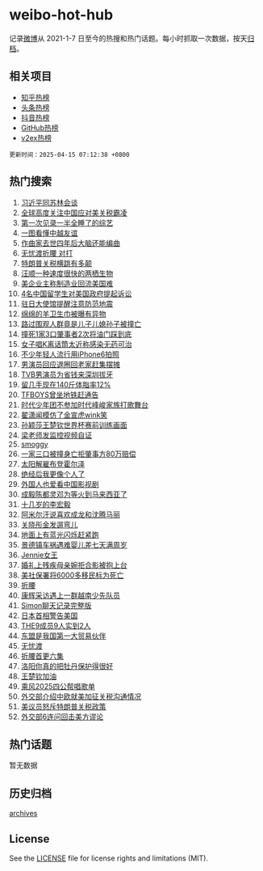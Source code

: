 # weibo-hot-hub

记录[微博](https://www.weibo.com)从 2021-1-7 日至今的热搜和热门话题。每小时抓取一次数据，按天[归档](archives)。

## 相关项目

- [知乎热榜](https://github.com/lonnyzhang423/zhihu-hot-hub)
- [头条热榜](https://github.com/lonnyzhang423/toutiao-hot-hub)
- [抖音热榜](https://github.com/lonnyzhang423/douyin-hot-hub)
- [GitHub热榜](https://github.com/lonnyzhang423/github-hot-hub)
- [v2ex热榜](https://github.com/lonnyzhang423/v2ex-hot-hub)


`更新时间：2025-04-15 07:12:38 +0800`

## 热门搜索

1. [习近平同苏林会谈](https://m.weibo.cn/search?containerid=100103type%3D1%26t%3D10%26q%3D%23%E4%B9%A0%E8%BF%91%E5%B9%B3%E5%90%8C%E8%8B%8F%E6%9E%97%E4%BC%9A%E8%B0%88%23&stream_entry_id=51&isnewpage=1&extparam=seat%3D1%26pos%3D0%26q%3D%2523%25E4%25B9%25A0%25E8%25BF%2591%25E5%25B9%25B3%25E5%2590%258C%25E8%258B%258F%25E6%259E%2597%25E4%25BC%259A%25E8%25B0%2588%2523%26filter_type%3Drealtimehot%26stream_entry_id%3D51%26c_type%3D51%26dgr%3D0%26cate%3D10103%26display_time%3D1744672357%26pre_seqid%3D1744672357342075864541)
1. [全球高度关注中国应对美关税霸凌](https://m.weibo.cn/search?containerid=100103type%3D1%26t%3D10%26q%3D%23%E5%85%A8%E7%90%83%E9%AB%98%E5%BA%A6%E5%85%B3%E6%B3%A8%E4%B8%AD%E5%9B%BD%E5%BA%94%E5%AF%B9%E7%BE%8E%E5%85%B3%E7%A8%8E%E9%9C%B8%E5%87%8C%23&stream_entry_id=31&isnewpage=1&extparam=seat%3D1%26q%3D%2523%25E5%2585%25A8%25E7%2590%2583%25E9%25AB%2598%25E5%25BA%25A6%25E5%2585%25B3%25E6%25B3%25A8%25E4%25B8%25AD%25E5%259B%25BD%25E5%25BA%2594%25E5%25AF%25B9%25E7%25BE%258E%25E5%2585%25B3%25E7%25A8%258E%25E9%259C%25B8%25E5%2587%258C%2523%26dgr%3D0%26stream_entry_id%3D31%26band_rank%3D1%26flag%3D2%26pos%3D0%26filter_type%3Drealtimehot%26realpos%3D1%26lcate%3D5001%26c_type%3D31%26cate%3D5001%26display_time%3D1744672357%26pre_seqid%3D1744672357342075864541)
1. [第一次见录一半全睡了的综艺](https://m.weibo.cn/search?containerid=100103type%3D1%26t%3D10%26q%3D%E7%AC%AC%E4%B8%80%E6%AC%A1%E8%A7%81%E5%BD%95%E4%B8%80%E5%8D%8A%E5%85%A8%E7%9D%A1%E4%BA%86%E7%9A%84%E7%BB%BC%E8%89%BA&stream_entry_id=31&isnewpage=1&extparam=seat%3D1%26q%3D%25E7%25AC%25AC%25E4%25B8%2580%25E6%25AC%25A1%25E8%25A7%2581%25E5%25BD%2595%25E4%25B8%2580%25E5%258D%258A%25E5%2585%25A8%25E7%259D%25A1%25E4%25BA%2586%25E7%259A%2584%25E7%25BB%25BC%25E8%2589%25BA%26dgr%3D0%26stream_entry_id%3D31%26band_rank%3D2%26flag%3D2%26pos%3D1%26filter_type%3Drealtimehot%26realpos%3D2%26lcate%3D5001%26c_type%3D31%26cate%3D5001%26display_time%3D1744672357%26pre_seqid%3D1744672357342075864541)
1. [一图看懂中越友谊](https://m.weibo.cn/search?containerid=100103type%3D1%26t%3D10%26q%3D%23%E4%B8%80%E5%9B%BE%E7%9C%8B%E6%87%82%E4%B8%AD%E8%B6%8A%E5%8F%8B%E8%B0%8A%23&stream_entry_id=31&isnewpage=1&extparam=seat%3D1%26q%3D%2523%25E4%25B8%2580%25E5%259B%25BE%25E7%259C%258B%25E6%2587%2582%25E4%25B8%25AD%25E8%25B6%258A%25E5%258F%258B%25E8%25B0%258A%2523%26dgr%3D0%26stream_entry_id%3D31%26band_rank%3D3%26flag%3D0%26pos%3D2%26filter_type%3Drealtimehot%26realpos%3D3%26lcate%3D5001%26c_type%3D31%26cate%3D5001%26display_time%3D1744672357%26pre_seqid%3D1744672357342075864541)
1. [作曲家去世四年后大脑还能编曲](https://m.weibo.cn/search?containerid=100103type%3D1%26t%3D10%26q%3D%23%E4%BD%9C%E6%9B%B2%E5%AE%B6%E5%8E%BB%E4%B8%96%E5%9B%9B%E5%B9%B4%E5%90%8E%E5%A4%A7%E8%84%91%E8%BF%98%E8%83%BD%E7%BC%96%E6%9B%B2%23&stream_entry_id=31&isnewpage=1&extparam=seat%3D1%26q%3D%2523%25E4%25BD%259C%25E6%259B%25B2%25E5%25AE%25B6%25E5%258E%25BB%25E4%25B8%2596%25E5%259B%259B%25E5%25B9%25B4%25E5%2590%258E%25E5%25A4%25A7%25E8%2584%2591%25E8%25BF%2598%25E8%2583%25BD%25E7%25BC%2596%25E6%259B%25B2%2523%26dgr%3D0%26stream_entry_id%3D31%26band_rank%3D4%26flag%3D0%26pos%3D3%26filter_type%3Drealtimehot%26realpos%3D4%26lcate%3D5001%26c_type%3D31%26cate%3D5001%26display_time%3D1744672357%26pre_seqid%3D1744672357342075864541)
1. [无忧渡折腰 对打](https://m.weibo.cn/search?containerid=100103type%3D1%26t%3D10%26q%3D%E6%97%A0%E5%BF%A7%E6%B8%A1%E6%8A%98%E8%85%B0+%E5%AF%B9%E6%89%93&stream_entry_id=31&isnewpage=1&extparam=seat%3D1%26q%3D%25E6%2597%25A0%25E5%25BF%25A7%25E6%25B8%25A1%25E6%258A%2598%25E8%2585%25B0%2520%25E5%25AF%25B9%25E6%2589%2593%26dgr%3D0%26stream_entry_id%3D31%26band_rank%3D5%26flag%3D0%26pos%3D4%26filter_type%3Drealtimehot%26realpos%3D5%26lcate%3D5001%26c_type%3D31%26cate%3D5001%26display_time%3D1744672357%26pre_seqid%3D1744672357342075864541)
1. [特朗普关税横跳有多颠](https://m.weibo.cn/search?containerid=100103type%3D1%26t%3D10%26q%3D%23%E7%89%B9%E6%9C%97%E6%99%AE%E5%85%B3%E7%A8%8E%E6%A8%AA%E8%B7%B3%E6%9C%89%E5%A4%9A%E9%A2%A0%23&stream_entry_id=31&isnewpage=1&extparam=seat%3D1%26q%3D%2523%25E7%2589%25B9%25E6%259C%2597%25E6%2599%25AE%25E5%2585%25B3%25E7%25A8%258E%25E6%25A8%25AA%25E8%25B7%25B3%25E6%259C%2589%25E5%25A4%259A%25E9%25A2%25A0%2523%26dgr%3D0%26stream_entry_id%3D31%26band_rank%3D6%26flag%3D0%26pos%3D5%26filter_type%3Drealtimehot%26realpos%3D6%26lcate%3D5001%26c_type%3D31%26cate%3D5001%26display_time%3D1744672357%26pre_seqid%3D1744672357342075864541)
1. [汪顺一种速度很快的两栖生物](https://m.weibo.cn/search?containerid=100103type%3D1%26t%3D10%26q%3D%23%E6%B1%AA%E9%A1%BA%E4%B8%80%E7%A7%8D%E9%80%9F%E5%BA%A6%E5%BE%88%E5%BF%AB%E7%9A%84%E4%B8%A4%E6%A0%96%E7%94%9F%E7%89%A9%23&stream_entry_id=31&isnewpage=1&extparam=seat%3D1%26q%3D%2523%25E6%25B1%25AA%25E9%25A1%25BA%25E4%25B8%2580%25E7%25A7%258D%25E9%2580%259F%25E5%25BA%25A6%25E5%25BE%2588%25E5%25BF%25AB%25E7%259A%2584%25E4%25B8%25A4%25E6%25A0%2596%25E7%2594%259F%25E7%2589%25A9%2523%26dgr%3D0%26stream_entry_id%3D31%26adid%3D282748%26band_rank%3D7%26pos%3D6%26is_ad_pos%3D1%26filter_type%3Drealtimehot%26lcate%3D5001%26c_type%3D31%26topic_ad%3D1%26cate%3D5001%26display_time%3D1744672357%26pre_seqid%3D1744672357342075864541)
1. [美企业主称制造业回流美国难](https://m.weibo.cn/search?containerid=100103type%3D1%26t%3D10%26q%3D%23%E7%BE%8E%E4%BC%81%E4%B8%9A%E4%B8%BB%E7%A7%B0%E5%88%B6%E9%80%A0%E4%B8%9A%E5%9B%9E%E6%B5%81%E7%BE%8E%E5%9B%BD%E9%9A%BE%23&stream_entry_id=31&isnewpage=1&extparam=seat%3D1%26q%3D%2523%25E7%25BE%258E%25E4%25BC%2581%25E4%25B8%259A%25E4%25B8%25BB%25E7%25A7%25B0%25E5%2588%25B6%25E9%2580%25A0%25E4%25B8%259A%25E5%259B%259E%25E6%25B5%2581%25E7%25BE%258E%25E5%259B%25BD%25E9%259A%25BE%2523%26dgr%3D0%26stream_entry_id%3D31%26band_rank%3D7%26flag%3D1%26pos%3D7%26filter_type%3Drealtimehot%26realpos%3D7%26lcate%3D5001%26c_type%3D31%26cate%3D5001%26display_time%3D1744672357%26pre_seqid%3D1744672357342075864541)
1. [4名中国留学生对美国政府提起诉讼](https://m.weibo.cn/search?containerid=100103type%3D1%26t%3D10%26q%3D%234%E5%90%8D%E4%B8%AD%E5%9B%BD%E7%95%99%E5%AD%A6%E7%94%9F%E5%AF%B9%E7%BE%8E%E5%9B%BD%E6%94%BF%E5%BA%9C%E6%8F%90%E8%B5%B7%E8%AF%89%E8%AE%BC%23&stream_entry_id=31&isnewpage=1&extparam=seat%3D1%26q%3D%25234%25E5%2590%258D%25E4%25B8%25AD%25E5%259B%25BD%25E7%2595%2599%25E5%25AD%25A6%25E7%2594%259F%25E5%25AF%25B9%25E7%25BE%258E%25E5%259B%25BD%25E6%2594%25BF%25E5%25BA%259C%25E6%258F%2590%25E8%25B5%25B7%25E8%25AF%2589%25E8%25AE%25BC%2523%26dgr%3D0%26stream_entry_id%3D31%26band_rank%3D8%26flag%3D0%26pos%3D8%26filter_type%3Drealtimehot%26realpos%3D8%26lcate%3D5001%26c_type%3D31%26cate%3D5001%26display_time%3D1744672357%26pre_seqid%3D1744672357342075864541)
1. [驻日大使馆提醒注意防范地震](https://m.weibo.cn/search?containerid=100103type%3D1%26t%3D10%26q%3D%23%E9%A9%BB%E6%97%A5%E5%A4%A7%E4%BD%BF%E9%A6%86%E6%8F%90%E9%86%92%E6%B3%A8%E6%84%8F%E9%98%B2%E8%8C%83%E5%9C%B0%E9%9C%87%23&stream_entry_id=31&isnewpage=1&extparam=seat%3D1%26q%3D%2523%25E9%25A9%25BB%25E6%2597%25A5%25E5%25A4%25A7%25E4%25BD%25BF%25E9%25A6%2586%25E6%258F%2590%25E9%2586%2592%25E6%25B3%25A8%25E6%2584%258F%25E9%2598%25B2%25E8%258C%2583%25E5%259C%25B0%25E9%259C%2587%2523%26dgr%3D0%26stream_entry_id%3D31%26band_rank%3D9%26flag%3D0%26pos%3D9%26filter_type%3Drealtimehot%26realpos%3D9%26lcate%3D5001%26c_type%3D31%26cate%3D5001%26display_time%3D1744672357%26pre_seqid%3D1744672357342075864541)
1. [绵绵的羊卫生巾被曝有异物](https://m.weibo.cn/search?containerid=100103type%3D1%26t%3D10%26q%3D%23%E7%BB%B5%E7%BB%B5%E7%9A%84%E7%BE%8A%E5%8D%AB%E7%94%9F%E5%B7%BE%E8%A2%AB%E6%9B%9D%E6%9C%89%E5%BC%82%E7%89%A9%23&stream_entry_id=31&isnewpage=1&extparam=seat%3D1%26q%3D%2523%25E7%25BB%25B5%25E7%25BB%25B5%25E7%259A%2584%25E7%25BE%258A%25E5%258D%25AB%25E7%2594%259F%25E5%25B7%25BE%25E8%25A2%25AB%25E6%259B%259D%25E6%259C%2589%25E5%25BC%2582%25E7%2589%25A9%2523%26dgr%3D0%26stream_entry_id%3D31%26band_rank%3D10%26flag%3D0%26pos%3D10%26filter_type%3Drealtimehot%26realpos%3D10%26lcate%3D5001%26c_type%3D31%26cate%3D5001%26display_time%3D1744672357%26pre_seqid%3D1744672357342075864541)
1. [路过围观人群竟是儿子儿媳孙子被撞亡](https://m.weibo.cn/search?containerid=100103type%3D1%26t%3D10%26q%3D%23%E8%B7%AF%E8%BF%87%E5%9B%B4%E8%A7%82%E4%BA%BA%E7%BE%A4%E7%AB%9F%E6%98%AF%E5%84%BF%E5%AD%90%E5%84%BF%E5%AA%B3%E5%AD%99%E5%AD%90%E8%A2%AB%E6%92%9E%E4%BA%A1%23&stream_entry_id=31&isnewpage=1&extparam=seat%3D1%26q%3D%2523%25E8%25B7%25AF%25E8%25BF%2587%25E5%259B%25B4%25E8%25A7%2582%25E4%25BA%25BA%25E7%25BE%25A4%25E7%25AB%259F%25E6%2598%25AF%25E5%2584%25BF%25E5%25AD%2590%25E5%2584%25BF%25E5%25AA%25B3%25E5%25AD%2599%25E5%25AD%2590%25E8%25A2%25AB%25E6%2592%259E%25E4%25BA%25A1%2523%26dgr%3D0%26stream_entry_id%3D31%26band_rank%3D11%26flag%3D2%26pos%3D11%26filter_type%3Drealtimehot%26realpos%3D11%26lcate%3D5001%26c_type%3D31%26cate%3D5001%26display_time%3D1744672357%26pre_seqid%3D1744672357342075864541)
1. [撞死1家3口肇事者2次将油门踩到底](https://m.weibo.cn/search?containerid=100103type%3D1%26t%3D10%26q%3D%23%E6%92%9E%E6%AD%BB1%E5%AE%B63%E5%8F%A3%E8%82%87%E4%BA%8B%E8%80%852%E6%AC%A1%E5%B0%86%E6%B2%B9%E9%97%A8%E8%B8%A9%E5%88%B0%E5%BA%95%23&stream_entry_id=31&isnewpage=1&extparam=seat%3D1%26q%3D%2523%25E6%2592%259E%25E6%25AD%25BB1%25E5%25AE%25B63%25E5%258F%25A3%25E8%2582%2587%25E4%25BA%258B%25E8%2580%25852%25E6%25AC%25A1%25E5%25B0%2586%25E6%25B2%25B9%25E9%2597%25A8%25E8%25B8%25A9%25E5%2588%25B0%25E5%25BA%2595%2523%26dgr%3D0%26stream_entry_id%3D31%26band_rank%3D12%26flag%3D2%26pos%3D12%26filter_type%3Drealtimehot%26realpos%3D12%26lcate%3D5001%26c_type%3D31%26cate%3D5001%26display_time%3D1744672357%26pre_seqid%3D1744672357342075864541)
1. [女子唱K离话筒太近称感染无药可治](https://m.weibo.cn/search?containerid=100103type%3D1%26t%3D10%26q%3D%23%E5%A5%B3%E5%AD%90%E5%94%B1K%E7%A6%BB%E8%AF%9D%E7%AD%92%E5%A4%AA%E8%BF%91%E7%A7%B0%E6%84%9F%E6%9F%93%E6%97%A0%E8%8D%AF%E5%8F%AF%E6%B2%BB%23&stream_entry_id=31&isnewpage=1&extparam=seat%3D1%26q%3D%2523%25E5%25A5%25B3%25E5%25AD%2590%25E5%2594%25B1K%25E7%25A6%25BB%25E8%25AF%259D%25E7%25AD%2592%25E5%25A4%25AA%25E8%25BF%2591%25E7%25A7%25B0%25E6%2584%259F%25E6%259F%2593%25E6%2597%25A0%25E8%258D%25AF%25E5%258F%25AF%25E6%25B2%25BB%2523%26dgr%3D0%26stream_entry_id%3D31%26band_rank%3D13%26flag%3D2%26pos%3D13%26filter_type%3Drealtimehot%26realpos%3D13%26lcate%3D5001%26c_type%3D31%26cate%3D5001%26display_time%3D1744672357%26pre_seqid%3D1744672357342075864541)
1. [不少年轻人流行用iPhone6拍照](https://m.weibo.cn/search?containerid=100103type%3D1%26t%3D10%26q%3D%23%E4%B8%8D%E5%B0%91%E5%B9%B4%E8%BD%BB%E4%BA%BA%E6%B5%81%E8%A1%8C%E7%94%A8iPhone6%E6%8B%8D%E7%85%A7%23&stream_entry_id=31&isnewpage=1&extparam=seat%3D1%26q%3D%2523%25E4%25B8%258D%25E5%25B0%2591%25E5%25B9%25B4%25E8%25BD%25BB%25E4%25BA%25BA%25E6%25B5%2581%25E8%25A1%258C%25E7%2594%25A8iPhone6%25E6%258B%258D%25E7%2585%25A7%2523%26dgr%3D0%26stream_entry_id%3D31%26band_rank%3D14%26flag%3D0%26pos%3D14%26filter_type%3Drealtimehot%26realpos%3D14%26lcate%3D5001%26c_type%3D31%26cate%3D5001%26display_time%3D1744672357%26pre_seqid%3D1744672357342075864541)
1. [男演员回应退圈回老家赶集摆摊](https://m.weibo.cn/search?containerid=100103type%3D1%26t%3D10%26q%3D%23%E7%94%B7%E6%BC%94%E5%91%98%E5%9B%9E%E5%BA%94%E9%80%80%E5%9C%88%E5%9B%9E%E8%80%81%E5%AE%B6%E8%B5%B6%E9%9B%86%E6%91%86%E6%91%8A%23&stream_entry_id=31&isnewpage=1&extparam=seat%3D1%26q%3D%2523%25E7%2594%25B7%25E6%25BC%2594%25E5%2591%2598%25E5%259B%259E%25E5%25BA%2594%25E9%2580%2580%25E5%259C%2588%25E5%259B%259E%25E8%2580%2581%25E5%25AE%25B6%25E8%25B5%25B6%25E9%259B%2586%25E6%2591%2586%25E6%2591%258A%2523%26dgr%3D0%26stream_entry_id%3D31%26band_rank%3D15%26flag%3D2%26pos%3D15%26filter_type%3Drealtimehot%26realpos%3D15%26lcate%3D5001%26c_type%3D31%26cate%3D5001%26display_time%3D1744672357%26pre_seqid%3D1744672357342075864541)
1. [TVB男演员为省钱来深圳拔牙](https://m.weibo.cn/search?containerid=100103type%3D1%26t%3D10%26q%3D%23TVB%E7%94%B7%E6%BC%94%E5%91%98%E4%B8%BA%E7%9C%81%E9%92%B1%E6%9D%A5%E6%B7%B1%E5%9C%B3%E6%8B%94%E7%89%99%23&stream_entry_id=31&isnewpage=1&extparam=seat%3D1%26q%3D%2523TVB%25E7%2594%25B7%25E6%25BC%2594%25E5%2591%2598%25E4%25B8%25BA%25E7%259C%2581%25E9%2592%25B1%25E6%259D%25A5%25E6%25B7%25B1%25E5%259C%25B3%25E6%258B%2594%25E7%2589%2599%2523%26dgr%3D0%26stream_entry_id%3D31%26band_rank%3D16%26flag%3D2%26pos%3D16%26filter_type%3Drealtimehot%26realpos%3D16%26lcate%3D5001%26c_type%3D31%26cate%3D5001%26display_time%3D1744672357%26pre_seqid%3D1744672357342075864541)
1. [留几手现在140斤体脂率12%](https://m.weibo.cn/search?containerid=100103type%3D1%26t%3D10%26q%3D%23%E7%95%99%E5%87%A0%E6%89%8B%E7%8E%B0%E5%9C%A8140%E6%96%A4%E4%BD%93%E8%84%82%E7%8E%8712%25%23&stream_entry_id=31&isnewpage=1&extparam=seat%3D1%26q%3D%2523%25E7%2595%2599%25E5%2587%25A0%25E6%2589%258B%25E7%258E%25B0%25E5%259C%25A8140%25E6%2596%25A4%25E4%25BD%2593%25E8%2584%2582%25E7%258E%258712%2525%2523%26dgr%3D0%26stream_entry_id%3D31%26band_rank%3D17%26flag%3D2%26pos%3D17%26filter_type%3Drealtimehot%26realpos%3D17%26lcate%3D5001%26c_type%3D31%26cate%3D5001%26display_time%3D1744672357%26pre_seqid%3D1744672357342075864541)
1. [TFBOYS曾坐地铁赶通告](https://m.weibo.cn/search?containerid=100103type%3D1%26t%3D10%26q%3D%23TFBOYS%E6%9B%BE%E5%9D%90%E5%9C%B0%E9%93%81%E8%B5%B6%E9%80%9A%E5%91%8A%23&stream_entry_id=31&isnewpage=1&extparam=seat%3D1%26q%3D%2523TFBOYS%25E6%259B%25BE%25E5%259D%2590%25E5%259C%25B0%25E9%2593%2581%25E8%25B5%25B6%25E9%2580%259A%25E5%2591%258A%2523%26dgr%3D0%26stream_entry_id%3D31%26band_rank%3D18%26flag%3D0%26pos%3D18%26filter_type%3Drealtimehot%26realpos%3D18%26lcate%3D5001%26c_type%3D31%26cate%3D5001%26display_time%3D1744672357%26pre_seqid%3D1744672357342075864541)
1. [时代少年团不参加时代峰峻家族打歌舞台](https://m.weibo.cn/search?containerid=100103type%3D1%26t%3D10%26q%3D%23%E6%97%B6%E4%BB%A3%E5%B0%91%E5%B9%B4%E5%9B%A2%E4%B8%8D%E5%8F%82%E5%8A%A0%E6%97%B6%E4%BB%A3%E5%B3%B0%E5%B3%BB%E5%AE%B6%E6%97%8F%E6%89%93%E6%AD%8C%E8%88%9E%E5%8F%B0%23&stream_entry_id=31&isnewpage=1&extparam=seat%3D1%26q%3D%2523%25E6%2597%25B6%25E4%25BB%25A3%25E5%25B0%2591%25E5%25B9%25B4%25E5%259B%25A2%25E4%25B8%258D%25E5%258F%2582%25E5%258A%25A0%25E6%2597%25B6%25E4%25BB%25A3%25E5%25B3%25B0%25E5%25B3%25BB%25E5%25AE%25B6%25E6%2597%258F%25E6%2589%2593%25E6%25AD%258C%25E8%2588%259E%25E5%258F%25B0%2523%26dgr%3D0%26stream_entry_id%3D31%26band_rank%3D19%26flag%3D0%26pos%3D19%26filter_type%3Drealtimehot%26realpos%3D19%26lcate%3D5001%26c_type%3D31%26cate%3D5001%26display_time%3D1744672357%26pre_seqid%3D1744672357342075864541)
1. [翟潇闻模仿了金宣虎wink笑](https://m.weibo.cn/search?containerid=100103type%3D1%26t%3D10%26q%3D%E7%BF%9F%E6%BD%87%E9%97%BB%E6%A8%A1%E4%BB%BF%E4%BA%86%E9%87%91%E5%AE%A3%E8%99%8Ewink%E7%AC%91&stream_entry_id=31&isnewpage=1&extparam=seat%3D1%26q%3D%25E7%25BF%259F%25E6%25BD%2587%25E9%2597%25BB%25E6%25A8%25A1%25E4%25BB%25BF%25E4%25BA%2586%25E9%2587%2591%25E5%25AE%25A3%25E8%2599%258Ewink%25E7%25AC%2591%26dgr%3D0%26stream_entry_id%3D31%26band_rank%3D20%26flag%3D1%26pos%3D20%26filter_type%3Drealtimehot%26realpos%3D20%26lcate%3D5001%26c_type%3D31%26cate%3D5001%26display_time%3D1744672357%26pre_seqid%3D1744672357342075864541)
1. [孙颖莎王楚钦世界杯赛前训练画面](https://m.weibo.cn/search?containerid=100103type%3D1%26t%3D10%26q%3D%23%E5%AD%99%E9%A2%96%E8%8E%8E%E7%8E%8B%E6%A5%9A%E9%92%A6%E4%B8%96%E7%95%8C%E6%9D%AF%E8%B5%9B%E5%89%8D%E8%AE%AD%E7%BB%83%E7%94%BB%E9%9D%A2%23&stream_entry_id=31&isnewpage=1&extparam=seat%3D1%26q%3D%2523%25E5%25AD%2599%25E9%25A2%2596%25E8%258E%258E%25E7%258E%258B%25E6%25A5%259A%25E9%2592%25A6%25E4%25B8%2596%25E7%2595%258C%25E6%259D%25AF%25E8%25B5%259B%25E5%2589%258D%25E8%25AE%25AD%25E7%25BB%2583%25E7%2594%25BB%25E9%259D%25A2%2523%26dgr%3D0%26stream_entry_id%3D31%26band_rank%3D21%26flag%3D0%26pos%3D21%26filter_type%3Drealtimehot%26realpos%3D21%26lcate%3D5001%26c_type%3D31%26cate%3D5001%26display_time%3D1744672357%26pre_seqid%3D1744672357342075864541)
1. [梁老师发监控视频自证](https://m.weibo.cn/search?containerid=100103type%3D1%26t%3D10%26q%3D%23%E6%A2%81%E8%80%81%E5%B8%88%E5%8F%91%E7%9B%91%E6%8E%A7%E8%A7%86%E9%A2%91%E8%87%AA%E8%AF%81%23&stream_entry_id=31&isnewpage=1&extparam=seat%3D1%26q%3D%2523%25E6%25A2%2581%25E8%2580%2581%25E5%25B8%2588%25E5%258F%2591%25E7%259B%2591%25E6%258E%25A7%25E8%25A7%2586%25E9%25A2%2591%25E8%2587%25AA%25E8%25AF%2581%2523%26dgr%3D0%26stream_entry_id%3D31%26band_rank%3D22%26flag%3D0%26pos%3D22%26filter_type%3Drealtimehot%26realpos%3D22%26lcate%3D5001%26c_type%3D31%26cate%3D5001%26display_time%3D1744672357%26pre_seqid%3D1744672357342075864541)
1. [smoggy](https://m.weibo.cn/search?containerid=100103type%3D1%26t%3D10%26q%3Dsmoggy&stream_entry_id=31&isnewpage=1&extparam=seat%3D1%26q%3Dsmoggy%26dgr%3D0%26stream_entry_id%3D31%26band_rank%3D23%26flag%3D0%26pos%3D23%26filter_type%3Drealtimehot%26realpos%3D23%26lcate%3D5001%26c_type%3D31%26cate%3D5001%26display_time%3D1744672357%26pre_seqid%3D1744672357342075864541)
1. [一家三口被撞身亡拒肇事方80万赔偿](https://m.weibo.cn/search?containerid=100103type%3D1%26t%3D10%26q%3D%23%E4%B8%80%E5%AE%B6%E4%B8%89%E5%8F%A3%E8%A2%AB%E6%92%9E%E8%BA%AB%E4%BA%A1%E6%8B%92%E8%82%87%E4%BA%8B%E6%96%B980%E4%B8%87%E8%B5%94%E5%81%BF%23&stream_entry_id=31&isnewpage=1&extparam=seat%3D1%26q%3D%2523%25E4%25B8%2580%25E5%25AE%25B6%25E4%25B8%2589%25E5%258F%25A3%25E8%25A2%25AB%25E6%2592%259E%25E8%25BA%25AB%25E4%25BA%25A1%25E6%258B%2592%25E8%2582%2587%25E4%25BA%258B%25E6%2596%25B980%25E4%25B8%2587%25E8%25B5%2594%25E5%2581%25BF%2523%26dgr%3D0%26stream_entry_id%3D31%26band_rank%3D24%26flag%3D0%26pos%3D24%26filter_type%3Drealtimehot%26realpos%3D24%26lcate%3D5001%26c_type%3D31%26cate%3D5001%26display_time%3D1744672357%26pre_seqid%3D1744672357342075864541)
1. [太阳解雇布登霍尔泽](https://m.weibo.cn/search?containerid=100103type%3D1%26t%3D10%26q%3D%23%E5%A4%AA%E9%98%B3%E8%A7%A3%E9%9B%87%E5%B8%83%E7%99%BB%E9%9C%8D%E5%B0%94%E6%B3%BD%23&stream_entry_id=31&isnewpage=1&extparam=seat%3D1%26q%3D%2523%25E5%25A4%25AA%25E9%2598%25B3%25E8%25A7%25A3%25E9%259B%2587%25E5%25B8%2583%25E7%2599%25BB%25E9%259C%258D%25E5%25B0%2594%25E6%25B3%25BD%2523%26dgr%3D0%26stream_entry_id%3D31%26band_rank%3D25%26flag%3D1%26pos%3D25%26filter_type%3Drealtimehot%26realpos%3D25%26lcate%3D5001%26c_type%3D31%26cate%3D5001%26display_time%3D1744672357%26pre_seqid%3D1744672357342075864541)
1. [绝经后我更像个人了](https://m.weibo.cn/search?containerid=100103type%3D1%26t%3D10%26q%3D%23%E7%BB%9D%E7%BB%8F%E5%90%8E%E6%88%91%E6%9B%B4%E5%83%8F%E4%B8%AA%E4%BA%BA%E4%BA%86%23&stream_entry_id=31&isnewpage=1&extparam=seat%3D1%26q%3D%2523%25E7%25BB%259D%25E7%25BB%258F%25E5%2590%258E%25E6%2588%2591%25E6%259B%25B4%25E5%2583%258F%25E4%25B8%25AA%25E4%25BA%25BA%25E4%25BA%2586%2523%26dgr%3D0%26stream_entry_id%3D31%26band_rank%3D26%26flag%3D1%26pos%3D26%26filter_type%3Drealtimehot%26realpos%3D26%26lcate%3D5001%26c_type%3D31%26cate%3D5001%26display_time%3D1744672357%26pre_seqid%3D1744672357342075864541)
1. [外国人也爱看中国影视剧](https://m.weibo.cn/search?containerid=100103type%3D1%26t%3D10%26q%3D%E5%A4%96%E5%9B%BD%E4%BA%BA%E4%B9%9F%E7%88%B1%E7%9C%8B%E4%B8%AD%E5%9B%BD%E5%BD%B1%E8%A7%86%E5%89%A7&stream_entry_id=31&isnewpage=1&extparam=seat%3D1%26q%3D%25E5%25A4%2596%25E5%259B%25BD%25E4%25BA%25BA%25E4%25B9%259F%25E7%2588%25B1%25E7%259C%258B%25E4%25B8%25AD%25E5%259B%25BD%25E5%25BD%25B1%25E8%25A7%2586%25E5%2589%25A7%26dgr%3D0%26stream_entry_id%3D31%26band_rank%3D27%26flag%3D0%26pos%3D27%26filter_type%3Drealtimehot%26realpos%3D27%26lcate%3D5001%26c_type%3D31%26cate%3D5001%26display_time%3D1744672357%26pre_seqid%3D1744672357342075864541)
1. [成毅陈都灵邓为等火到马来西亚了](https://m.weibo.cn/search?containerid=100103type%3D1%26t%3D10%26q%3D%23%E6%88%90%E6%AF%85%E9%99%88%E9%83%BD%E7%81%B5%E9%82%93%E4%B8%BA%E7%AD%89%E7%81%AB%E5%88%B0%E9%A9%AC%E6%9D%A5%E8%A5%BF%E4%BA%9A%E4%BA%86%23&stream_entry_id=31&isnewpage=1&extparam=seat%3D1%26q%3D%2523%25E6%2588%2590%25E6%25AF%2585%25E9%2599%2588%25E9%2583%25BD%25E7%2581%25B5%25E9%2582%2593%25E4%25B8%25BA%25E7%25AD%2589%25E7%2581%25AB%25E5%2588%25B0%25E9%25A9%25AC%25E6%259D%25A5%25E8%25A5%25BF%25E4%25BA%259A%25E4%25BA%2586%2523%26dgr%3D0%26stream_entry_id%3D31%26band_rank%3D28%26flag%3D0%26pos%3D28%26filter_type%3Drealtimehot%26realpos%3D28%26lcate%3D5001%26c_type%3D31%26cate%3D5001%26display_time%3D1744672357%26pre_seqid%3D1744672357342075864541)
1. [十几岁的李宏毅](https://m.weibo.cn/search?containerid=100103type%3D1%26t%3D10%26q%3D%23%E5%8D%81%E5%87%A0%E5%B2%81%E7%9A%84%E6%9D%8E%E5%AE%8F%E6%AF%85%23&stream_entry_id=31&isnewpage=1&extparam=seat%3D1%26q%3D%2523%25E5%258D%2581%25E5%2587%25A0%25E5%25B2%2581%25E7%259A%2584%25E6%259D%258E%25E5%25AE%258F%25E6%25AF%2585%2523%26dgr%3D0%26stream_entry_id%3D31%26band_rank%3D29%26flag%3D0%26pos%3D29%26filter_type%3Drealtimehot%26realpos%3D29%26lcate%3D5001%26c_type%3D31%26cate%3D5001%26display_time%3D1744672357%26pre_seqid%3D1744672357342075864541)
1. [阿米尔汗说喜欢成龙和沈腾马丽](https://m.weibo.cn/search?containerid=100103type%3D1%26t%3D10%26q%3D%23%E9%98%BF%E7%B1%B3%E5%B0%94%E6%B1%97%E8%AF%B4%E5%96%9C%E6%AC%A2%E6%88%90%E9%BE%99%E5%92%8C%E6%B2%88%E8%85%BE%E9%A9%AC%E4%B8%BD%23&stream_entry_id=31&isnewpage=1&extparam=seat%3D1%26q%3D%2523%25E9%2598%25BF%25E7%25B1%25B3%25E5%25B0%2594%25E6%25B1%2597%25E8%25AF%25B4%25E5%2596%259C%25E6%25AC%25A2%25E6%2588%2590%25E9%25BE%2599%25E5%2592%258C%25E6%25B2%2588%25E8%2585%25BE%25E9%25A9%25AC%25E4%25B8%25BD%2523%26dgr%3D0%26stream_entry_id%3D31%26band_rank%3D30%26flag%3D0%26pos%3D30%26filter_type%3Drealtimehot%26realpos%3D30%26lcate%3D5001%26c_type%3D31%26cate%3D5001%26display_time%3D1744672357%26pre_seqid%3D1744672357342075864541)
1. [关晓彤金发遛弯儿](https://m.weibo.cn/search?containerid=100103type%3D1%26t%3D10%26q%3D%23%E5%85%B3%E6%99%93%E5%BD%A4%E9%87%91%E5%8F%91%E9%81%9B%E5%BC%AF%E5%84%BF%23&stream_entry_id=31&isnewpage=1&extparam=seat%3D1%26q%3D%2523%25E5%2585%25B3%25E6%2599%2593%25E5%25BD%25A4%25E9%2587%2591%25E5%258F%2591%25E9%2581%259B%25E5%25BC%25AF%25E5%2584%25BF%2523%26dgr%3D0%26stream_entry_id%3D31%26band_rank%3D31%26flag%3D0%26pos%3D31%26filter_type%3Drealtimehot%26realpos%3D31%26lcate%3D5001%26c_type%3D31%26cate%3D5001%26display_time%3D1744672357%26pre_seqid%3D1744672357342075864541)
1. [地面上有蓝光闪烁赶紧跑](https://m.weibo.cn/search?containerid=100103type%3D1%26t%3D10%26q%3D%E5%9C%B0%E9%9D%A2%E4%B8%8A%E6%9C%89%E8%93%9D%E5%85%89%E9%97%AA%E7%83%81%E8%B5%B6%E7%B4%A7%E8%B7%91&stream_entry_id=31&isnewpage=1&extparam=seat%3D1%26q%3D%25E5%259C%25B0%25E9%259D%25A2%25E4%25B8%258A%25E6%259C%2589%25E8%2593%259D%25E5%2585%2589%25E9%2597%25AA%25E7%2583%2581%25E8%25B5%25B6%25E7%25B4%25A7%25E8%25B7%2591%26dgr%3D0%26stream_entry_id%3D31%26band_rank%3D32%26flag%3D1%26pos%3D32%26filter_type%3Drealtimehot%26realpos%3D32%26lcate%3D5001%26c_type%3D31%26cate%3D5001%26display_time%3D1744672357%26pre_seqid%3D1744672357342075864541)
1. [景德镇车祸遇难婴儿差七天满周岁](https://m.weibo.cn/search?containerid=100103type%3D1%26t%3D10%26q%3D%23%E6%99%AF%E5%BE%B7%E9%95%87%E8%BD%A6%E7%A5%B8%E9%81%87%E9%9A%BE%E5%A9%B4%E5%84%BF%E5%B7%AE%E4%B8%83%E5%A4%A9%E6%BB%A1%E5%91%A8%E5%B2%81%23&stream_entry_id=31&isnewpage=1&extparam=seat%3D1%26q%3D%2523%25E6%2599%25AF%25E5%25BE%25B7%25E9%2595%2587%25E8%25BD%25A6%25E7%25A5%25B8%25E9%2581%2587%25E9%259A%25BE%25E5%25A9%25B4%25E5%2584%25BF%25E5%25B7%25AE%25E4%25B8%2583%25E5%25A4%25A9%25E6%25BB%25A1%25E5%2591%25A8%25E5%25B2%2581%2523%26dgr%3D0%26stream_entry_id%3D31%26band_rank%3D33%26flag%3D0%26pos%3D33%26filter_type%3Drealtimehot%26realpos%3D33%26lcate%3D5001%26c_type%3D31%26cate%3D5001%26display_time%3D1744672357%26pre_seqid%3D1744672357342075864541)
1. [Jennie女王](https://m.weibo.cn/search?containerid=100103type%3D1%26t%3D10%26q%3DJennie%E5%A5%B3%E7%8E%8B&stream_entry_id=31&isnewpage=1&extparam=seat%3D1%26q%3DJennie%25E5%25A5%25B3%25E7%258E%258B%26dgr%3D0%26stream_entry_id%3D31%26band_rank%3D34%26flag%3D0%26pos%3D34%26filter_type%3Drealtimehot%26realpos%3D34%26lcate%3D5001%26c_type%3D31%26cate%3D5001%26display_time%3D1744672357%26pre_seqid%3D1744672357342075864541)
1. [婚礼上残疾母亲婉拒合影被抱上台](https://m.weibo.cn/search?containerid=100103type%3D1%26t%3D10%26q%3D%23%E5%A9%9A%E7%A4%BC%E4%B8%8A%E6%AE%8B%E7%96%BE%E6%AF%8D%E4%BA%B2%E5%A9%89%E6%8B%92%E5%90%88%E5%BD%B1%E8%A2%AB%E6%8A%B1%E4%B8%8A%E5%8F%B0%23&stream_entry_id=31&isnewpage=1&extparam=seat%3D1%26q%3D%2523%25E5%25A9%259A%25E7%25A4%25BC%25E4%25B8%258A%25E6%25AE%258B%25E7%2596%25BE%25E6%25AF%258D%25E4%25BA%25B2%25E5%25A9%2589%25E6%258B%2592%25E5%2590%2588%25E5%25BD%25B1%25E8%25A2%25AB%25E6%258A%25B1%25E4%25B8%258A%25E5%258F%25B0%2523%26dgr%3D0%26stream_entry_id%3D31%26band_rank%3D35%26flag%3D0%26pos%3D35%26filter_type%3Drealtimehot%26realpos%3D35%26lcate%3D5001%26c_type%3D31%26cate%3D5001%26display_time%3D1744672357%26pre_seqid%3D1744672357342075864541)
1. [美社保署将6000多移民标为死亡](https://m.weibo.cn/search?containerid=100103type%3D1%26t%3D10%26q%3D%23%E7%BE%8E%E7%A4%BE%E4%BF%9D%E7%BD%B2%E5%B0%866000%E5%A4%9A%E7%A7%BB%E6%B0%91%E6%A0%87%E4%B8%BA%E6%AD%BB%E4%BA%A1%23&stream_entry_id=31&isnewpage=1&extparam=seat%3D1%26q%3D%2523%25E7%25BE%258E%25E7%25A4%25BE%25E4%25BF%259D%25E7%25BD%25B2%25E5%25B0%25866000%25E5%25A4%259A%25E7%25A7%25BB%25E6%25B0%2591%25E6%25A0%2587%25E4%25B8%25BA%25E6%25AD%25BB%25E4%25BA%25A1%2523%26dgr%3D0%26stream_entry_id%3D31%26band_rank%3D36%26flag%3D0%26pos%3D36%26filter_type%3Drealtimehot%26realpos%3D36%26lcate%3D5001%26c_type%3D31%26cate%3D5001%26display_time%3D1744672357%26pre_seqid%3D1744672357342075864541)
1. [折腰](https://m.weibo.cn/search?containerid=100103type%3D1%26t%3D10%26q%3D%E6%8A%98%E8%85%B0&stream_entry_id=31&isnewpage=1&extparam=seat%3D1%26q%3D%25E6%258A%2598%25E8%2585%25B0%26dgr%3D0%26stream_entry_id%3D31%26band_rank%3D37%26flag%3D0%26pos%3D37%26filter_type%3Drealtimehot%26realpos%3D37%26lcate%3D5001%26c_type%3D31%26cate%3D5001%26display_time%3D1744672357%26pre_seqid%3D1744672357342075864541)
1. [康辉采访遇上一群越南少先队员](https://m.weibo.cn/search?containerid=100103type%3D1%26t%3D10%26q%3D%23%E5%BA%B7%E8%BE%89%E9%87%87%E8%AE%BF%E9%81%87%E4%B8%8A%E4%B8%80%E7%BE%A4%E8%B6%8A%E5%8D%97%E5%B0%91%E5%85%88%E9%98%9F%E5%91%98%23&stream_entry_id=31&isnewpage=1&extparam=seat%3D1%26q%3D%2523%25E5%25BA%25B7%25E8%25BE%2589%25E9%2587%2587%25E8%25AE%25BF%25E9%2581%2587%25E4%25B8%258A%25E4%25B8%2580%25E7%25BE%25A4%25E8%25B6%258A%25E5%258D%2597%25E5%25B0%2591%25E5%2585%2588%25E9%2598%259F%25E5%2591%2598%2523%26dgr%3D0%26stream_entry_id%3D31%26band_rank%3D38%26flag%3D0%26pos%3D38%26filter_type%3Drealtimehot%26realpos%3D38%26lcate%3D5001%26c_type%3D31%26cate%3D5001%26display_time%3D1744672357%26pre_seqid%3D1744672357342075864541)
1. [Simon聊天记录完整版](https://m.weibo.cn/search?containerid=100103type%3D1%26t%3D10%26q%3DSimon%E8%81%8A%E5%A4%A9%E8%AE%B0%E5%BD%95%E5%AE%8C%E6%95%B4%E7%89%88&stream_entry_id=31&isnewpage=1&extparam=seat%3D1%26q%3DSimon%25E8%2581%258A%25E5%25A4%25A9%25E8%25AE%25B0%25E5%25BD%2595%25E5%25AE%258C%25E6%2595%25B4%25E7%2589%2588%26dgr%3D0%26stream_entry_id%3D31%26band_rank%3D39%26flag%3D0%26pos%3D39%26filter_type%3Drealtimehot%26realpos%3D39%26lcate%3D5001%26c_type%3D31%26cate%3D5001%26display_time%3D1744672357%26pre_seqid%3D1744672357342075864541)
1. [日本首相警告美国](https://m.weibo.cn/search?containerid=100103type%3D1%26t%3D10%26q%3D%23%E6%97%A5%E6%9C%AC%E9%A6%96%E7%9B%B8%E8%AD%A6%E5%91%8A%E7%BE%8E%E5%9B%BD%23&stream_entry_id=31&isnewpage=1&extparam=seat%3D1%26q%3D%2523%25E6%2597%25A5%25E6%259C%25AC%25E9%25A6%2596%25E7%259B%25B8%25E8%25AD%25A6%25E5%2591%258A%25E7%25BE%258E%25E5%259B%25BD%2523%26dgr%3D0%26stream_entry_id%3D31%26band_rank%3D40%26flag%3D0%26pos%3D40%26filter_type%3Drealtimehot%26realpos%3D40%26lcate%3D5001%26c_type%3D31%26cate%3D5001%26display_time%3D1744672357%26pre_seqid%3D1744672357342075864541)
1. [THE9成员9人实到2人](https://m.weibo.cn/search?containerid=100103type%3D1%26t%3D10%26q%3DTHE9%E6%88%90%E5%91%989%E4%BA%BA%E5%AE%9E%E5%88%B02%E4%BA%BA&stream_entry_id=31&isnewpage=1&extparam=seat%3D1%26q%3DTHE9%25E6%2588%2590%25E5%2591%25989%25E4%25BA%25BA%25E5%25AE%259E%25E5%2588%25B02%25E4%25BA%25BA%26dgr%3D0%26stream_entry_id%3D31%26band_rank%3D41%26flag%3D0%26pos%3D41%26filter_type%3Drealtimehot%26realpos%3D41%26lcate%3D5001%26c_type%3D31%26cate%3D5001%26display_time%3D1744672357%26pre_seqid%3D1744672357342075864541)
1. [东盟是我国第一大贸易伙伴](https://m.weibo.cn/search?containerid=100103type%3D1%26t%3D10%26q%3D%23%E4%B8%9C%E7%9B%9F%E6%98%AF%E6%88%91%E5%9B%BD%E7%AC%AC%E4%B8%80%E5%A4%A7%E8%B4%B8%E6%98%93%E4%BC%99%E4%BC%B4%23&stream_entry_id=31&isnewpage=1&extparam=seat%3D1%26q%3D%2523%25E4%25B8%259C%25E7%259B%259F%25E6%2598%25AF%25E6%2588%2591%25E5%259B%25BD%25E7%25AC%25AC%25E4%25B8%2580%25E5%25A4%25A7%25E8%25B4%25B8%25E6%2598%2593%25E4%25BC%2599%25E4%25BC%25B4%2523%26dgr%3D0%26stream_entry_id%3D31%26band_rank%3D42%26flag%3D0%26pos%3D42%26filter_type%3Drealtimehot%26realpos%3D42%26lcate%3D5001%26c_type%3D31%26cate%3D5001%26display_time%3D1744672357%26pre_seqid%3D1744672357342075864541)
1. [无忧渡](https://m.weibo.cn/search?containerid=100103type%3D1%26t%3D10%26q%3D%E6%97%A0%E5%BF%A7%E6%B8%A1&stream_entry_id=31&isnewpage=1&extparam=seat%3D1%26q%3D%25E6%2597%25A0%25E5%25BF%25A7%25E6%25B8%25A1%26dgr%3D0%26stream_entry_id%3D31%26band_rank%3D43%26flag%3D0%26pos%3D43%26filter_type%3Drealtimehot%26realpos%3D43%26lcate%3D5001%26c_type%3D31%26cate%3D5001%26display_time%3D1744672357%26pre_seqid%3D1744672357342075864541)
1. [折腰首更六集](https://m.weibo.cn/search?containerid=100103type%3D1%26t%3D10%26q%3D%23%E6%8A%98%E8%85%B0%E9%A6%96%E6%9B%B4%E5%85%AD%E9%9B%86%23&stream_entry_id=31&isnewpage=1&extparam=seat%3D1%26q%3D%2523%25E6%258A%2598%25E8%2585%25B0%25E9%25A6%2596%25E6%259B%25B4%25E5%2585%25AD%25E9%259B%2586%2523%26dgr%3D0%26stream_entry_id%3D31%26band_rank%3D44%26flag%3D0%26pos%3D44%26filter_type%3Drealtimehot%26realpos%3D44%26lcate%3D5001%26c_type%3D31%26cate%3D5001%26display_time%3D1744672357%26pre_seqid%3D1744672357342075864541)
1. [洛阳你真的把牡丹保护得很好](https://m.weibo.cn/search?containerid=100103type%3D1%26t%3D10%26q%3D%23%E6%B4%9B%E9%98%B3%E4%BD%A0%E7%9C%9F%E7%9A%84%E6%8A%8A%E7%89%A1%E4%B8%B9%E4%BF%9D%E6%8A%A4%E5%BE%97%E5%BE%88%E5%A5%BD%23&stream_entry_id=31&isnewpage=1&extparam=seat%3D1%26q%3D%2523%25E6%25B4%259B%25E9%2598%25B3%25E4%25BD%25A0%25E7%259C%259F%25E7%259A%2584%25E6%258A%258A%25E7%2589%25A1%25E4%25B8%25B9%25E4%25BF%259D%25E6%258A%25A4%25E5%25BE%2597%25E5%25BE%2588%25E5%25A5%25BD%2523%26dgr%3D0%26stream_entry_id%3D31%26band_rank%3D45%26flag%3D0%26pos%3D45%26filter_type%3Drealtimehot%26realpos%3D45%26lcate%3D5001%26c_type%3D31%26cate%3D5001%26display_time%3D1744672357%26pre_seqid%3D1744672357342075864541)
1. [王楚钦加油](https://m.weibo.cn/search?containerid=100103type%3D1%26t%3D10%26q%3D%23%E7%8E%8B%E6%A5%9A%E9%92%A6%E5%8A%A0%E6%B2%B9%23&stream_entry_id=31&isnewpage=1&extparam=seat%3D1%26q%3D%2523%25E7%258E%258B%25E6%25A5%259A%25E9%2592%25A6%25E5%258A%25A0%25E6%25B2%25B9%2523%26dgr%3D0%26stream_entry_id%3D31%26band_rank%3D46%26flag%3D1%26pos%3D46%26filter_type%3Drealtimehot%26realpos%3D46%26lcate%3D5001%26c_type%3D31%26cate%3D5001%26display_time%3D1744672357%26pre_seqid%3D1744672357342075864541)
1. [乘风2025四公帮唱歌单](https://m.weibo.cn/search?containerid=100103type%3D1%26t%3D10%26q%3D%23%E4%B9%98%E9%A3%8E2025%E5%9B%9B%E5%85%AC%E5%B8%AE%E5%94%B1%E6%AD%8C%E5%8D%95%23&stream_entry_id=31&isnewpage=1&extparam=seat%3D1%26q%3D%2523%25E4%25B9%2598%25E9%25A3%258E2025%25E5%259B%259B%25E5%2585%25AC%25E5%25B8%25AE%25E5%2594%25B1%25E6%25AD%258C%25E5%258D%2595%2523%26dgr%3D0%26stream_entry_id%3D31%26band_rank%3D47%26flag%3D0%26pos%3D47%26filter_type%3Drealtimehot%26realpos%3D47%26lcate%3D5001%26c_type%3D31%26cate%3D5001%26display_time%3D1744672357%26pre_seqid%3D1744672357342075864541)
1. [外交部介绍中欧就美加征关税沟通情况](https://m.weibo.cn/search?containerid=100103type%3D1%26t%3D10%26q%3D%23%E5%A4%96%E4%BA%A4%E9%83%A8%E4%BB%8B%E7%BB%8D%E4%B8%AD%E6%AC%A7%E5%B0%B1%E7%BE%8E%E5%8A%A0%E5%BE%81%E5%85%B3%E7%A8%8E%E6%B2%9F%E9%80%9A%E6%83%85%E5%86%B5%23&stream_entry_id=31&isnewpage=1&extparam=seat%3D1%26q%3D%2523%25E5%25A4%2596%25E4%25BA%25A4%25E9%2583%25A8%25E4%25BB%258B%25E7%25BB%258D%25E4%25B8%25AD%25E6%25AC%25A7%25E5%25B0%25B1%25E7%25BE%258E%25E5%258A%25A0%25E5%25BE%2581%25E5%2585%25B3%25E7%25A8%258E%25E6%25B2%259F%25E9%2580%259A%25E6%2583%2585%25E5%2586%25B5%2523%26dgr%3D0%26stream_entry_id%3D31%26band_rank%3D48%26flag%3D0%26pos%3D48%26filter_type%3Drealtimehot%26realpos%3D48%26lcate%3D5001%26c_type%3D31%26cate%3D5001%26display_time%3D1744672357%26pre_seqid%3D1744672357342075864541)
1. [美议员怒斥特朗普关税政策](https://m.weibo.cn/search?containerid=100103type%3D1%26t%3D10%26q%3D%23%E7%BE%8E%E8%AE%AE%E5%91%98%E6%80%92%E6%96%A5%E7%89%B9%E6%9C%97%E6%99%AE%E5%85%B3%E7%A8%8E%E6%94%BF%E7%AD%96%23&stream_entry_id=31&isnewpage=1&extparam=seat%3D1%26q%3D%2523%25E7%25BE%258E%25E8%25AE%25AE%25E5%2591%2598%25E6%2580%2592%25E6%2596%25A5%25E7%2589%25B9%25E6%259C%2597%25E6%2599%25AE%25E5%2585%25B3%25E7%25A8%258E%25E6%2594%25BF%25E7%25AD%2596%2523%26dgr%3D0%26stream_entry_id%3D31%26band_rank%3D49%26flag%3D0%26pos%3D49%26filter_type%3Drealtimehot%26realpos%3D49%26lcate%3D5001%26c_type%3D31%26cate%3D5001%26display_time%3D1744672357%26pre_seqid%3D1744672357342075864541)
1. [外交部6连问回击美方谬论](https://m.weibo.cn/search?containerid=100103type%3D1%26t%3D10%26q%3D%23%E5%A4%96%E4%BA%A4%E9%83%A86%E8%BF%9E%E9%97%AE%E5%9B%9E%E5%87%BB%E7%BE%8E%E6%96%B9%E8%B0%AC%E8%AE%BA%23&stream_entry_id=31&isnewpage=1&extparam=seat%3D1%26q%3D%2523%25E5%25A4%2596%25E4%25BA%25A4%25E9%2583%25A86%25E8%25BF%259E%25E9%2597%25AE%25E5%259B%259E%25E5%2587%25BB%25E7%25BE%258E%25E6%2596%25B9%25E8%25B0%25AC%25E8%25AE%25BA%2523%26dgr%3D0%26stream_entry_id%3D31%26band_rank%3D50%26flag%3D0%26pos%3D50%26filter_type%3Drealtimehot%26realpos%3D50%26lcate%3D5001%26c_type%3D31%26cate%3D5001%26display_time%3D1744672357%26pre_seqid%3D1744672357342075864541)

## 热门话题

暂无数据

## 历史归档

[archives](archives)

## License

See the [LICENSE](LICENSE) file for license rights and limitations (MIT).
